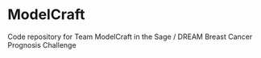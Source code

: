 ModelCraft
==========

Code repository for Team ModelCraft in the Sage / DREAM Breast Cancer Prognosis Challenge